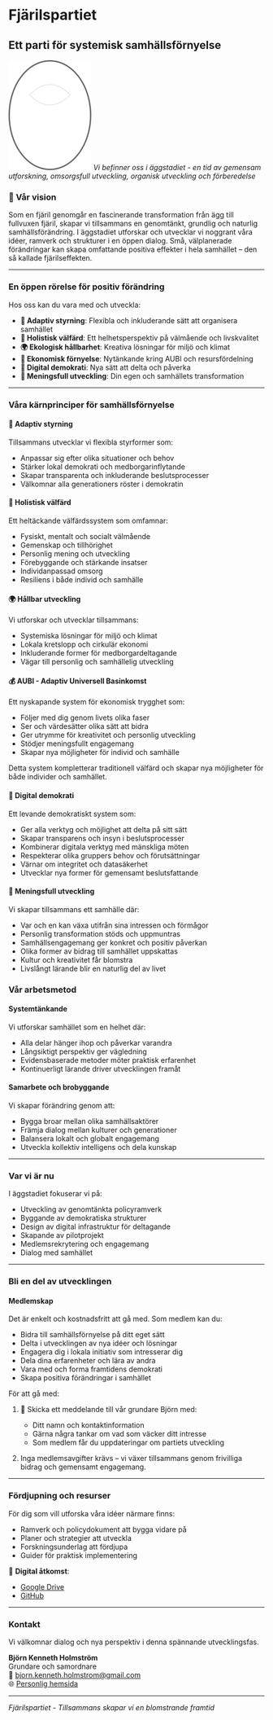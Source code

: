 # Fjärilspartiet
## Ett parti för systemisk samhällsförnyelse

![Ett parti i utveckling](fjärilsägg.png)
*Vi befinner oss i äggstadiet - en tid av gemensam utforskning, omsorgsfull utveckling, organisk utveckling och förberedelse*

### 🦋 Vår vision
Som en fjäril genomgår en fascinerande transformation från ägg till fullvuxen fjäril, skapar vi tillsammans en genomtänkt, grundlig och naturlig samhällsförändring. I äggstadiet utforskar och utvecklar vi noggrant våra idéer, ramverk och strukturer i en öppen dialog. Små, välplanerade förändringar kan skapa omfattande positiva effekter i hela samhället – den så kallade fjärilseffekten.

---

### En öppen rörelse för positiv förändring
Hos oss kan du vara med och utveckla:
* **🧩 Adaptiv styrning**: Flexibla och inkluderande sätt att organisera samhället
* **💚 Holistisk välfärd**: Ett helhetsperspektiv på välmående och livskvalitet
* **🌍 Ekologisk hållbarhet**: Kreativa lösningar för miljö och klimat
* **💫 Ekonomisk förnyelse**: Nytänkande kring AUBI och resursfördelning
* **🔗 Digital demokrati**: Nya sätt att delta och påverka
* **🌺 Meningsfull utveckling**: Din egen och samhällets transformation

---

### Våra kärnprinciper för samhällsförnyelse

#### 🧩 Adaptiv styrning
Tillsammans utvecklar vi flexibla styrformer som:
* Anpassar sig efter olika situationer och behov
* Stärker lokal demokrati och medborgarinflytande
* Skapar transparenta och inkluderande beslutsprocesser
* Välkomnar alla generationers röster i demokratin

#### 💚 Holistisk välfärd
Ett heltäckande välfärdssystem som omfamnar:
* Fysiskt, mentalt och socialt välmående
* Gemenskap och tillhörighet
* Personlig mening och utveckling
* Förebyggande och stärkande insatser
* Individanpassad omsorg
* Resiliens i både individ och samhälle

#### 🌍 Hållbar utveckling
Vi utforskar och utvecklar tillsammans:
* Systemiska lösningar för miljö och klimat
* Lokala kretslopp och cirkulär ekonomi
* Inkluderande former för medborgardeltagande
* Vägar till personlig och samhällelig utveckling

#### 💰 AUBI - Adaptiv Universell Basinkomst
Ett nyskapande system för ekonomisk trygghet som:
* Följer med dig genom livets olika faser
* Ser och värdesätter olika sätt att bidra
* Ger utrymme för kreativitet och personlig utveckling
* Stödjer meningsfullt engagemang
* Skapar nya möjligheter för individ och samhälle

Detta system kompletterar traditionell välfärd och skapar nya möjligheter för både individer och samhället.

#### 🤝 Digital demokrati
Ett levande demokratiskt system som:
* Ger alla verktyg och möjlighet att delta på sitt sätt
* Skapar transparens och insyn i beslutsprocesser
* Kombinerar digitala verktyg med mänskliga möten
* Respekterar olika gruppers behov och förutsättningar
* Värnar om integritet och datasäkerhet
* Utvecklar nya former för gemensamt beslutsfattande

#### 🌺 Meningsfull utveckling
Vi skapar tillsammans ett samhälle där:
* Var och en kan växa utifrån sina intressen och förmågor
* Personlig transformation stöds och uppmuntras
* Samhällsengagemang ger konkret och positiv påverkan
* Olika former av bidrag till samhället uppskattas
* Kultur och kreativitet får blomstra
* Livslångt lärande blir en naturlig del av livet

### Vår arbetsmetod

#### Systemtänkande
Vi utforskar samhället som en helhet där:
* Alla delar hänger ihop och påverkar varandra
* Långsiktigt perspektiv ger vägledning
* Evidensbaserade metoder möter praktisk erfarenhet
* Kontinuerligt lärande driver utvecklingen framåt

#### Samarbete och brobyggande
Vi skapar förändring genom att:
* Bygga broar mellan olika samhällsaktörer
* Främja dialog mellan kulturer och generationer
* Balansera lokalt och globalt engagemang
* Utveckla kollektiv intelligens och dela kunskap

---

### Var vi är nu
I äggstadiet fokuserar vi på:
* Utveckling av genomtänkta policyramverk
* Byggande av demokratiska strukturer
* Design av digital infrastruktur för deltagande
* Skapande av pilotprojekt
* Medlemsrekrytering och engagemang
* Dialog med samhället

---

### Bli en del av utvecklingen

#### Medlemskap
Det är enkelt och kostnadsfritt att gå med. Som medlem kan du:
* Bidra till samhällsförnyelse på ditt eget sätt
* Delta i utvecklingen av nya idéer och lösningar
* Engagera dig i lokala initiativ som intresserar dig
* Dela dina erfarenheter och lära av andra
* Vara med och forma framtidens demokrati
* Skapa positiva förändringar i samhället

För att gå med:
1. 📨 Skicka ett meddelande till vår grundare Björn med:
   * Ditt namn och kontaktinformation
   * Gärna några tankar om vad som väcker ditt intresse
   * Som medlem får du uppdateringar om partiets utveckling

2. Inga medlemsavgifter krävs – vi växer tillsammans genom frivilliga bidrag och gemensamt engagemang.

---

### Fördjupning och resurser

För dig som vill utforska våra idéer närmare finns:
* Ramverk och policydokument att bygga vidare på
* Planer och strategier att utveckla
* Forskningsunderlag att fördjupa
* Guider för praktisk implementering

🔗 **Digital åtkomst**:
* [Google Drive](https://tinyurl.com/fjarilspartiets-dokument)
* [GitHub](https://github.com/BjornKennethHolmstrom/fjarilspartiet)

---

### Kontakt
Vi välkomnar dialog och nya perspektiv i denna spännande utvecklingsfas.

**Björn Kenneth Holmström**  
Grundare och samordnare  
📧 bjorn.kenneth.holmstrom@gmail.com  
🌐 [Personlig hemsida](https://bjornkennethholmstrom.wordpress.com/contact/)

---

*Fjärilspartiet - Tillsammans skapar vi en blomstrande framtid*
